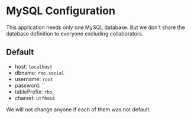 # MySQL Configuration

This application needs only one MySQL database. But we don't share the database definition to everyone excluding collaborators.

## Default

- host: `localhost`
- dbname: `rho.social`
- username: `root`
- password: ``
- tablePrefix: `rho_`
- charset: `utf8mb4`

We will not change anyone if each of them was not default.